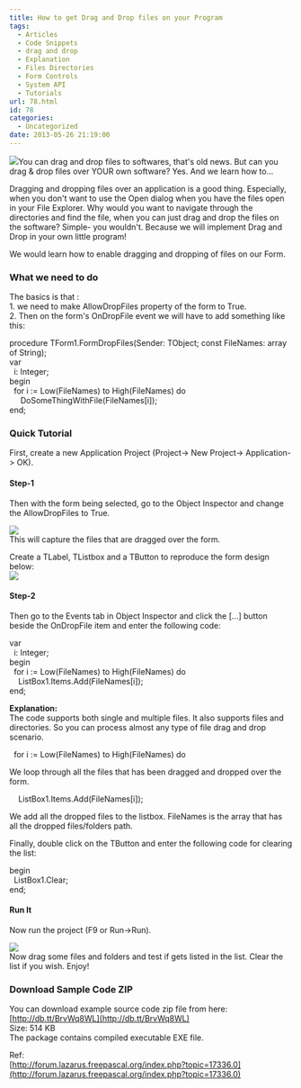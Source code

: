 ```yaml
---
title: How to get Drag and Drop files on your Program
tags:
  - Articles
  - Code Snippets
  - drag and drop
  - Explanation
  - Files Directories
  - Form Controls
  - System API
  - Tutorials
url: 78.html
id: 78
categories:
  - Uncategorized
date: 2013-05-26 21:19:00
---
```


![](http://2.bp.blogspot.com/-qCTMdoVH3_U/UaJ6qzmXcMI/AAAAAAAAA7E/ZExAUm0Ksxs/s1600/drag-drop-thumb.jpg)You can drag and drop files to softwares, that's old news. But can you drag & drop files over YOUR own software? Yes. And we learn how to...  
  
  
Dragging and dropping files over an application is a good thing. Especially, when you don't want to use the Open dialog when you have the files open in your File Explorer. Why would you want to navigate through the directories and find the file, when you can just drag and drop the files on the software? Simple- you wouldn't. Because we will implement Drag and Drop in your own little program!  
  
We would learn how to enable dragging and dropping of files on our Form.  
  

### What we need to do

The basics is that :  
1\. we need to make AllowDropFiles property of the form to True.  
2\. Then on the form's OnDropFile event we will have to add something like this:  
  
procedure TForm1.FormDropFiles(Sender: TObject; const FileNames: array of String);  
var  
  i: Integer;  
begin  
  for i := Low(FileNames) to High(FileNames) do  
     DoSomeThingWithFile(FileNames\[i\]);  
end;  
  

### Quick Tutorial

  
First, create a new Application Project (Project-> New Project-> Application-> OK).  
  

#### Step-1

Then with the form being selected, go to the Object Inspector and change the AllowDropFiles to True.  
  
![](http://2.bp.blogspot.com/-CLei7uag2Fo/UaJtzjQHPgI/AAAAAAAAA6U/8CJ0e2eBwUU/s1600/allowdropfiles-lazarus.gif)  
This will capture the files that are dragged over the form.  
  
Create a TLabel, TListbox and a TButton to reproduce the form design below:  
![](http://3.bp.blogspot.com/-_DWM_hhATvI/UaJwkbj2nJI/AAAAAAAAA6k/NQS3QtnB0lc/s1600/drag-and-drop-form-layout.gif)  

#### Step-2

Then go to the Events tab in Object Inspector and click the \[...\] button beside the OnDropFile item and enter the following code:  
  
var  
  i: Integer;  
begin  
  for i := Low(FileNames) to High(FileNames) do  
    ListBox1.Items.Add(FileNames\[i\]);  
end;  
  
**Explanation:**  
The code supports both single and multiple files. It also supports files and directories. So you can process almost any type of file drag and drop scenario.  
  
  for i := Low(FileNames) to High(FileNames) do  
  
We loop through all the files that has been dragged and dropped over the form.  
  
    ListBox1.Items.Add(FileNames\[i\]);  
  
We add all the dropped files to the listbox. FileNames is the array that has all the dropped files/folders path.  
  
Finally, double click on the TButton and enter the following code for clearing the list:  
  
begin  
  ListBox1.Clear;  
end;  
  

#### Run It

Now run the project (F9 or Run->Run).  
  
![](http://2.bp.blogspot.com/-Z5FkkdfYc5w/UaJ0ekYnIXI/AAAAAAAAA60/I5WNUSsgRLc/s1600/drag-drop-file-lazarus.gif)  
Now drag some files and folders and test if gets listed in the list. Clear the list if you wish. Enjoy!  
  

### Download Sample Code ZIP

You can download example source code zip file from here: [http://db.tt/BrvWq8WL](http://db.tt/BrvWq8WL)  
Size: 514 KB  
The package contains compiled executable EXE file.  
  
Ref:  
[http://forum.lazarus.freepascal.org/index.php?topic=17336.0](http://forum.lazarus.freepascal.org/index.php?topic=17336.0)